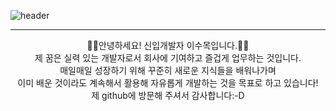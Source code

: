 ![header](https://capsule-render.vercel.app/api?type=cylinder&color=586fab&height=300&section=header&text=Hello!%20(●'◡'●)&fontSize=90&animationblink&fontColor=ffff)
___

<div align="center">
👋🏻안녕하세요! 신입개발자 이수목입니다.👋🏻 <br>
제 꿈은 실력 있는 개발자로서 회사에 기여하고 즐겁게 업무하는 것입니다. <br>
매일매일 성장하기 위해 꾸준히 새로운 지식들을 배워나가며 <br>
이미 배운 것이라도 계속해서 활용해 자유롭게 개발하는 것을 목표로 하고 있습니다!  <br>
제 github에 방문해 주셔서 감사합니다:-D  
</div>
